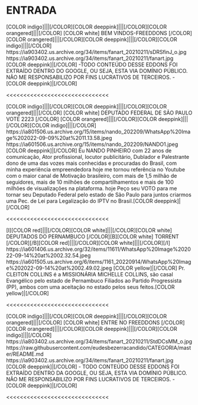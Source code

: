 # ENTRADA


<channels>
<channel>
<name>[COLOR indigo]|||[/COLOR][COLOR deeppink]|||[/COLOR][COLOR orangered]|||[/COLOR] [COLOR white] BEM VINDOS-FREEDDONS [/COLOR] [COLOR orangered]|||[/COLOR][COLOR deeppink]|||[/COLOR][COLOR indigo]|||[/COLOR]</name>
<thumbnail>https://ia903402.us.archive.org/34/items/fanart_20210211/sDRSfinJ_o.jpg</thumbnail>
<fanart>https://ia903402.us.archive.org/34/items/fanart_20210211/fanart.jpg</fanart>
<info>
[COLOR deeppink]|[/COLOR] -TODO CONTEÚDO DESSE EDDONS FOI EXTRAÍDO DENTRO DO GOOGLE, OU SEJA, ESTA VIA DOMÍNIO PÚBLICO. NÃO ME RESPONSABILIZO POR FINS LUCRATIVOS DE TERCEIROS. - [COLOR deeppink]|[/COLOR]</info>
</channel>
</channels>

<<<<<<<<<<<<<<<<<<<<<<<<<<<<<<

<channels>
<channel>
<name>[COLOR indigo]|||[/COLOR][COLOR deeppink]|||[/COLOR][COLOR orangered]|||[/COLOR] [COLOR white] DEPUTADO FEDERAL DE SÃO PAULO VOTE 2223 [/COLOR] [COLOR orangered]|||[/COLOR][COLOR deeppink]|||[/COLOR][COLOR indigo]|||[/COLOR]</name>
<thumbnail>https://ia801506.us.archive.org/15/items/nando_202209/WhatsApp%20Image%202022-09-09%20at%2011.13.58.jpeg</thumbnail>
<fanart>https://ia601506.us.archive.org/15/items/nando_202209/NANDO1.jpeg</fanart>
<info>
[COLOR deeppink]|[/COLOR] Eu NANDO PINHEIRO com 22 anos de comunicação, Ator profissional, locutor publicitário, Dublador e Palestrante dono de uma das vozes mais conhecidas e procuradas do Brasil, com minha experiência empreendedora hoje me tornou referência no Youtube com o maior canal de Motivação brasileiro, com mais de 1,5 milhão de seguidores, mais de 10 milhões de compartilhamentos e mais de 100 milhões de visualizações na plataforma. hoje Peço seu VOTO para me tornar seu Deputado Federal pelo estado de São Paulo para juntos criarmos uma Pec. de Lei para Legalização do IPTV no Brasil.[COLOR deeppink]|[/COLOR]</info>
</channel>
</channels> 

<<<<<<<<<<<<<<<<<<<<<<<<<<<<<<

<channels>
<channel>
<name>[I][COLOR red]|||[/COLOR][COLOR white]|||[/COLOR][COLOR  white] DEPUTADOS DO PERNAMBUCO [/COLOR][B][COLOR white] TORRENT [/COLOR][/B][COLOR red]|||[/COLOR][COLOR white]|||[/COLOR][/I] </name>
<externallink></externallink>
<thumbnail>https://ia601406.us.archive.org/32/items/11611/WhatsApp%20Image%202022-09-14%20at%2002.32.54.jpeg</thumbnail>
<fanart>https://ia601505.us.archive.org/6/items/1161_20220914/WhatsApp%20Image%202022-09-14%20at%2002.49.02.jpeg</fanart>
<info> 
[COLOR yellow]|[/COLOR] Pr. CLEITON COLLINS é a MISSIONÁRIA MICHELLE COLLINS, são casal Evangélico pelo estado de Pernambuco Filiados ao Partido Progressista (PP), ambos com uma aceitação no estado pelos seus feitos.[COLOR yellow]|[/COLOR]</info>
</channel>
</channels>

<<<<<<<<<<<<<<<<<<<<<<<<<<<<<<

<channels> 
<channel>
<name>[COLOR indigo]|||[/COLOR][COLOR deeppink]|||[/COLOR][COLOR orangered]|||[/COLOR] [COLOR white] ENTRE NO FREEDDONS [/COLOR] [COLOR orangered]|||[/COLOR][COLOR deeppink]|||[/COLOR][COLOR indigo]|||[/COLOR]</name>
<thumbnail>https://ia803402.us.archive.org/34/items/fanart_20210211/StdDCsMM_o.jpg</thumbnail>
<externallink>https://raw.githubusercontent.com/eudesbezerracandido/CATEGORIA/master/README.md</externallink>
<fanart>https://ia903402.us.archive.org/34/items/fanart_20210211/fanart.jpg</fanart>
<info>
[COLOR deeppink]|[/COLOR] - TODO CONTEÚDO DESSE EDDONS FOI EXTRAÍDO DENTRO DA GOOGLE, OU SEJA, ESTA VIA DOMÍNIO PÚBLICO. NÃO ME RESPONSABILIZO POR FINS LUCRATIVOS DE TERCEIROS. - [COLOR deeppink]|[/COLOR]</info>
</channel>
</channels>  
 
<<<<<<<<<<<<<<<<<<<<<<<<<<<<<< 
 






 
 

